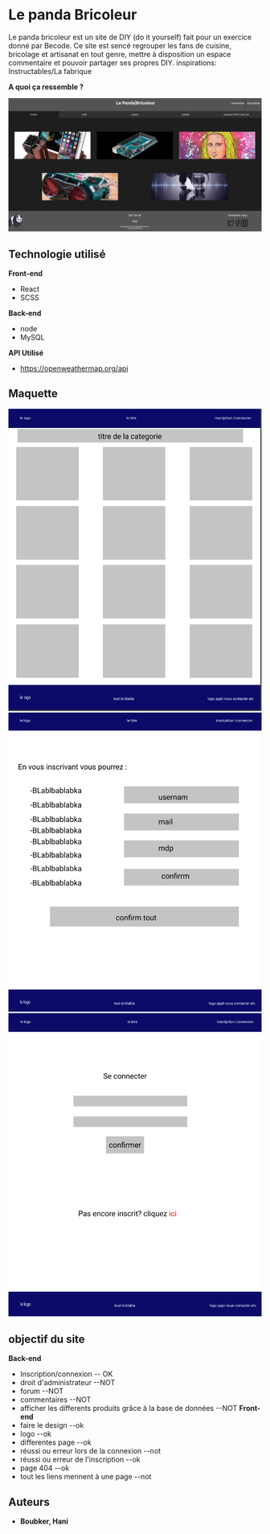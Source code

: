 # Le panda Bricoleur
Le panda bricoleur est un site de DIY (do it yourself) fait pour un exercice donné par Becode.
Ce site est sencé regrouper les fans de cuisine, bricolage et artisanat en tout genre, mettre à disposition un espace commentaire et pouvoir partager ses propres DIY.
inspirations: Instructables/La fabrique

**A quoi ça ressemble ?**

<img src='/src/maquette/waw.jpg' >


## Technologie utilisé

**Front-end**
* React
* SCSS

**Back-end**
* node
* MySQL

**API Utilisé**
* https://openweathermap.org/api

## Maquette
<img src='/src/maquette/categoriepng' >
<img src='/src/maquette/inscription.png' >
<img src='/src/maquette/se connecter' >

## objectif du site 
  **Back-end**
* Inscription/connexion -- OK
* droit d'administrateur --NOT
* forum --NOT
* commentaires --NOT
* afficher les  differents produits grâce à la base de données --NOT
**Front-end**
* faire le design --ok
* logo  --ok
* differentes page  --ok
* réussi ou erreur lors de la connexion  --not
* réussi ou erreur de l'inscription   --ok
* page 404  --ok
* tout les liens mennent à une page  --not


## Auteurs

* **Boubker, Hani** 
